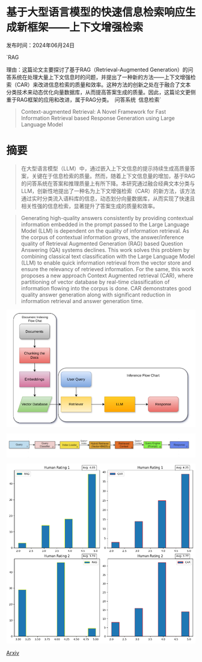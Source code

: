 # 基于大型语言模型的快速信息检索响应生成新框架——上下文增强检索

发布时间：2024年06月24日

`RAG

理由：这篇论文主要探讨了基于RAG（Retrieval-Augmented Generation）的问答系统在处理大量上下文信息时的问题，并提出了一种新的方法——上下文增强检索（CAR）来改进信息检索的质量和效率。这种方法的创新之处在于融合了文本分类技术来动态优化向量数据库，从而提高答案生成的质量。因此，这篇论文更侧重于RAG框架的应用和改进，属于RAG分类。` `问答系统` `信息检索`

> Context-augmented Retrieval: A Novel Framework for Fast Information Retrieval based Response Generation using Large Language Model

# 摘要

> 在大型语言模型（LLM）中，通过嵌入上下文信息的提示持续生成高质量答案，关键在于信息检索的质量。然而，随着上下文信息量的增加，基于RAG的问答系统在答案和推理质量上有所下降。本研究通过融合经典文本分类与LLM，创新性地提出了一种名为上下文增强检索（CAR）的新方法，该方法通过实时分类流入语料库的信息，动态划分向量数据库，从而实现了快速且相关性强的信息检索，显著提升了答案生成的质量和效率。

> Generating high-quality answers consistently by providing contextual information embedded in the prompt passed to the Large Language Model (LLM) is dependent on the quality of information retrieval. As the corpus of contextual information grows, the answer/inference quality of Retrieval Augmented Generation (RAG) based Question Answering (QA) systems declines. This work solves this problem by combining classical text classification with the Large Language Model (LLM) to enable quick information retrieval from the vector store and ensure the relevancy of retrieved information. For the same, this work proposes a new approach Context Augmented retrieval (CAR), where partitioning of vector database by real-time classification of information flowing into the corpus is done. CAR demonstrates good quality answer generation along with significant reduction in information retrieval and answer generation time.

![基于大型语言模型的快速信息检索响应生成新框架——上下文增强检索](../../../paper_images/2406.16383/RAG.png)

![基于大型语言模型的快速信息检索响应生成新框架——上下文增强检索](../../../paper_images/2406.16383/query.png)

![基于大型语言模型的快速信息检索响应生成新框架——上下文增强检索](../../../paper_images/2406.16383/Human.png)

[Arxiv](https://arxiv.org/abs/2406.16383)